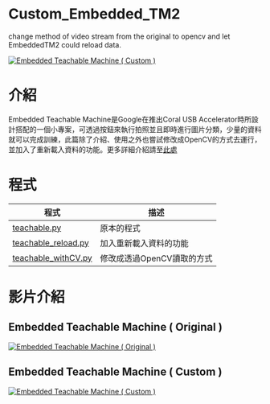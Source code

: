 # Custom_Embedded_TM2
change method of video stream from the original to opencv and let EmbeddedTM2 could reload data.

[![Embedded Teachable Machine ( Custom )](https://res.cloudinary.com/marcomontalbano/image/upload/v1624946100/video_to_markdown/images/youtube--7Q_5GWvCZFM-c05b58ac6eb4c4700831b2b3070cd403.jpg)](https://www.youtube.com/watch?v=7Q_5GWvCZFM "Embedded Teachable Machine ( Custom )")

# 介紹
Embedded Teachable Machine是Google在推出Coral USB Accelerator時所設計搭配的一個小專案，可透過按鈕來執行拍照並且即時進行圖片分類，少量的資料就可以完成訓練，此篇除了介紹、使用之外也嘗試修改成OpenCV的方式去運行，並加入了重新載入資料的功能。更多詳細介紹請至[此處](https://www.rs-online.com/designspark/google-coral-usb-acceleratorraspberry-pi4embedded-teachable-machine-2-cn)

# 程式
| 程式  | 描述  |
| --- | --- |
| [teachable.py](./code/teachable.py) | 原本的程式 |
| [teachable_reload.py](./code/teachable_reload.py) | 加入重新載入資料的功能  |
| [teachable_withCV.py](./code/teachable_withCV.py) | 修改成透過OpenCV讀取的方式  |

# 影片介紹

## Embedded Teachable Machine ( Original )

[![Embedded Teachable Machine ( Original )](https://res.cloudinary.com/marcomontalbano/image/upload/v1624945933/video_to_markdown/images/youtube--hR5SwGqrCps-c05b58ac6eb4c4700831b2b3070cd403.jpg)](https://www.youtube.com/watch?v=hR5SwGqrCps "Embedded Teachable Machine ( Original )")

## Embedded Teachable Machine ( Custom )

[![Embedded Teachable Machine ( Custom )](https://res.cloudinary.com/marcomontalbano/image/upload/v1624946100/video_to_markdown/images/youtube--7Q_5GWvCZFM-c05b58ac6eb4c4700831b2b3070cd403.jpg)](https://www.youtube.com/watch?v=7Q_5GWvCZFM "Embedded Teachable Machine ( Custom )")
